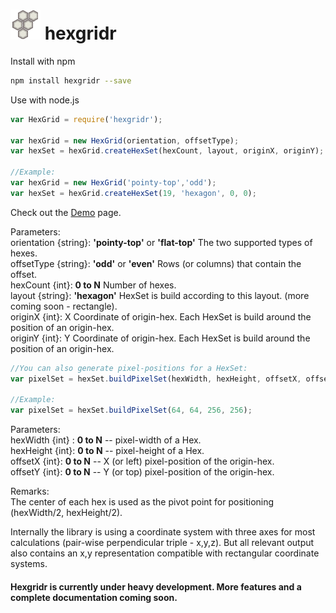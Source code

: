 ![GitHub Logo](hex_icon_48.png) hexgridr
===========

Install with npm

```sh
npm install hexgridr --save
```

Use with node.js

```js
var HexGrid = require('hexgridr');

var hexGrid = new HexGrid(orientation, offsetType);
var hexSet = hexGrid.createHexSet(hexCount, layout, originX, originY);

//Example:
var hexGrid = new HexGrid('pointy-top','odd');
var hexSet = hexGrid.createHexSet(19, 'hexagon', 0, 0);
```

Check out the [Demo](http://hexgridr.manuha.work) page.

Parameters:  
orientation {string}: **'pointy-top'** or **'flat-top'**  The two supported types of hexes.  
offsetType {string}: **'odd'** or **'even'** Rows (or columns) that contain the offset.  
hexCount {int}: **0 to N** Number of hexes.  
layout {string}: **'hexagon'**  HexSet is build according to this layout. (more coming soon - rectangle).  
originX {int}: X Coordinate of origin-hex. Each HexSet is build around the position of an origin-hex.  
originY {int}: Y Coordinate of origin-hex. Each HexSet is build around the position of an origin-hex.  


```js
//You can also generate pixel-positions for a HexSet:
var pixelSet = hexSet.buildPixelSet(hexWidth, hexHeight, offsetX, offsetY);

//Example:
var pixelSet = hexSet.buildPixelSet(64, 64, 256, 256);
```
Parameters:  
hexWidth {int} : **0 to N** -- pixel-width of a Hex.  
hexHeight {int}: **0 to N** -- pixel-height of a Hex.  
offsetX {int}: **0 to N** -- X (or left) pixel-position of the origin-hex.  
offsetY {int}: **0 to N** -- Y (or top) pixel-position of the origin-hex.

Remarks:  
The center of each hex is used as the pivot point for positioning (hexWidth/2,  hexHeight/2).


Internally the library is using a coordinate system with three axes for most calculations (pair-wise perpendicular triple - x,y,z). But all relevant output also contains an x,y representation compatible with rectangular coordinate systems.

#### Hexgridr is currently under heavy development. More features and a complete documentation coming soon.

